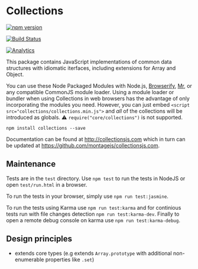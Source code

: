 
# Collections

[![npm version](https://img.shields.io/npm/v/collections.svg?style=flat)](https://www.npmjs.com/package/collections)

[![Build Status](https://travis-ci.org/montagejs/collections.png?branch=master)](http://travis-ci.org/montagejs/collections)

[![Analytics](https://ga-beacon.appspot.com/UA-51771141-2/collections/readme)](https://github.com/igrigorik/ga-beacon)

This package contains JavaScript implementations of common data
structures with idiomatic iterfaces, including extensions for Array and
Object.

You can use these Node Packaged Modules with Node.js, [Browserify](https://github.com/substack/node-browserify),
[Mr](https://github.com/montagejs/mr), or any compatible CommonJS module loader.  Using a module loader
or bundler when using Collections in web browsers has the advantage of
only incorporating the modules you need.  However, you can just embed
`<script src="collections/collections.min.js">` and *all* of the
collections will be introduced as globals.  :warning:
`require("core/collections")` is not supported.

```
npm install collections --save
```

Documentation can be found at http://collectionsjs.com which in turn can be
updated at https://github.com/montagejs/collectionsjs.com.

## Maintenance

Tests are in the `test` directory. Use `npm test` to run the tests in
NodeJS or open `test/run.html` in a browser.

To run the tests in your browser, simply use `npm run test:jasmine`.

To run the tests using Karma use `npm run test:karma` and for continious tests run with file changes detection `npm run test:karma-dev`. Finally to open a remote debug console on karma use `npm run test:karma-debug`.

## Design principles

- extends core types (e.g extends `Array.prototype` with additional non-enumerable properties like `.set`)

